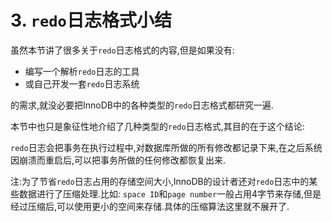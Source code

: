 # 3. `redo`日志格式小结

虽然本节讲了很多关于`redo`日志格式的内容,但是如果没有:

- 编写一个解析`redo`日志的工具
- 或自己开发一套`redo`日志系统

的需求,就没必要把InnoDB中的各种类型的`redo`日志格式都研究一遍.

本节中也只是象征性地介绍了几种类型的`redo`日志格式,其目的在于这个结论:

`redo`日志会把事务在执行过程中,对数据库所做的所有修改都记录下来,在之后系统因崩溃而重启后,可以把事务所做的任何修改都恢复出来.

注:为了节省`redo`日志占用的存储空间大小,InnoDB的设计者还对`redo`日志中的某些数据进行了压缩处理.比如:
`space ID`和`page number`一般占用4字节来存储,但是经过压缩后,可以使用更小的空间来存储.具体的压缩算法这里就不展开了.


